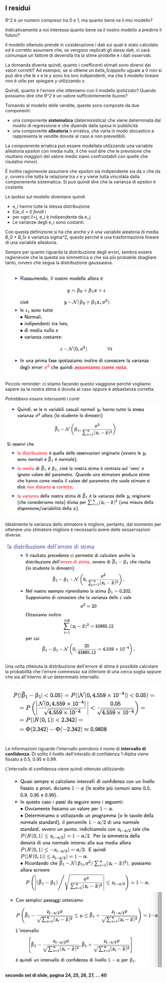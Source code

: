 ## I residui

*R^2* è un numero compreso tra 0 e 1, ma quanto bene va il mio modello?

Indicativamente a noi interessa quanto bene va il nostro modello a predirre il futuro?

Il modello ottenuto prende in cosiderazione i dati sui quali è stato calcolato ed è corretto assumere che, se vengono replicati gli stessi dati, ci sarà comunque un fattore di deversità tra la stime prodotte e i dati osservati.

La domanda diventa quindi, quanto i coefficenti stimati sono diversi dai valori corretti?
Ad esempio, se si ottiene un *beta_1cappello* uguale a 0 non si può dire che le *x* e le *y* sono tra loro indipendenti, ma che il modello lineare non è utile per spiegare *y* utilizzando *x*.

Quindi, quanto è l'errore che otteniamo con il modello ipotizzato? Quando possiamo dire che *R^2* è un valore sufficientemente buono?

Tornando al modello delle vendite, queste sono composte da due componenti:

- una componente **sistematica** (deterministica) che viene determinata dal moello di regressione e che dipende dalla spesa in pubblicità
- una componente **alleatoria** o erratica, che varia in modo stocastico e rappresenta le vendite dovute al caso e non prevedibili.

La compoenente erratica può essere modellata utilizzando una variabile alleatoria *epsilon* con media nulla, il che vuol dire che le previsione che risultano maggiori del valore medio siano confrontabili con quelle che risulatno minori.

È inoltre ragionevole assumere che *epsilon* sia indipendente sia da *x* che da *y*, ovvero che tutta la relazione tra *x* e *y* viene tutta vincolata dalla componenente sistematica. Si può quindi dire che la varianza di *epsilon* è costante.

Le ipotesi sul modello diventano quindi

- *e_i* hanno tutte la stessa distribuzione
- *E(e_i) = 0 forall i*
- per ogni i!=j, e_i è indipendente da e_j
- Le varianze degli e_i sono costanti.

Con questa definizione si ha che anche *y* è una variabile aleatoria di media *B_0 + B_1x* e varianza sigma^2, questo perché è una trasformazione lineare di una variabile alleatoria.

Sempre per quanto riguarda la distribuzione degli errori, sembra essere ragionevole che la questa sia simmetrica e che sia più probabile sbagliare tanto, ovvero che segua la distribuzione gaussaiana.

![](./immagini/l5-fig1.png)

Piccolo reminder: ci stiamo facendo questo viaggione perché vogliamo sapere sa la nostra stima è dovuta al caso oppure è abbastanza corretta.

*Potrebbero essere interssanti i conti*

![](./immagini/l5-fig2.png)

Idealmente la varianza dello stimatore è migliore, pertanto, dal momento per ottenere uno stimatore migliore è necessario avere delle oesservazioni diverse.

![](./immagini/l5-fig3.png)

Una volta ottenuta la distribuzione dell'errore di stima è possibile calcolare la probabilità che l'errore commesso sia inferiore di una cerca soglia oppure che sia all'interno di un determinato intervallo.

![](./immagini/l5-fig4.png)

Le informazioni riguardo l'intervallo prendono il nome di **intervallo di confidenza**. Di solito il livello dell'interallo di confidenza 1-Alpha viene fissato a 0.5, 0.95 e 0.99.

L'intervallo di confidenza viene quindi ottenuto utilizzando

![](./immagini/l5-fig5.png)
![](./immagini/l5-fig6.png)

**secondo set di slide, pagina 24, 25, 26, 27, ... 40**